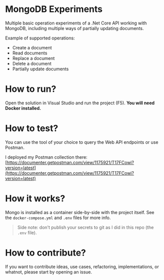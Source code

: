 # MongoDB Experiments

Multiple basic operation experiments of a .Net Core API working with MongoDB, including multiple ways of partially updating documents.

Example of supported operations:

-   Create a document
-   Read documents
-   Replace a document
-   Delete a document
-   Partially update documents

# How to run?

Open the solution in Visual Studio and run the project (F5). **You will need Docker installed.**

# How to test?

You can use the tool of your choice to query the Web API endpoints or use Postman.

I deployed my Postman collection there: [https://documenter.getpostman.com/view/1175921/T17FCowi?version=latest](https://documenter.getpostman.com/view/1175921/T17FCowi?version=latest)

# How it works?

Mongo is installed as a container side-by-side with the project itself. See the `docker-compose.yml` and `.env` files for more info.

> Side note: don't publish your secrets to git as I did in this repo (the `.env` file).

# How to contribute?

If you want to contribute ideas, use cases, refactoring, implementations, or whatnot, please start by opening an issue.
